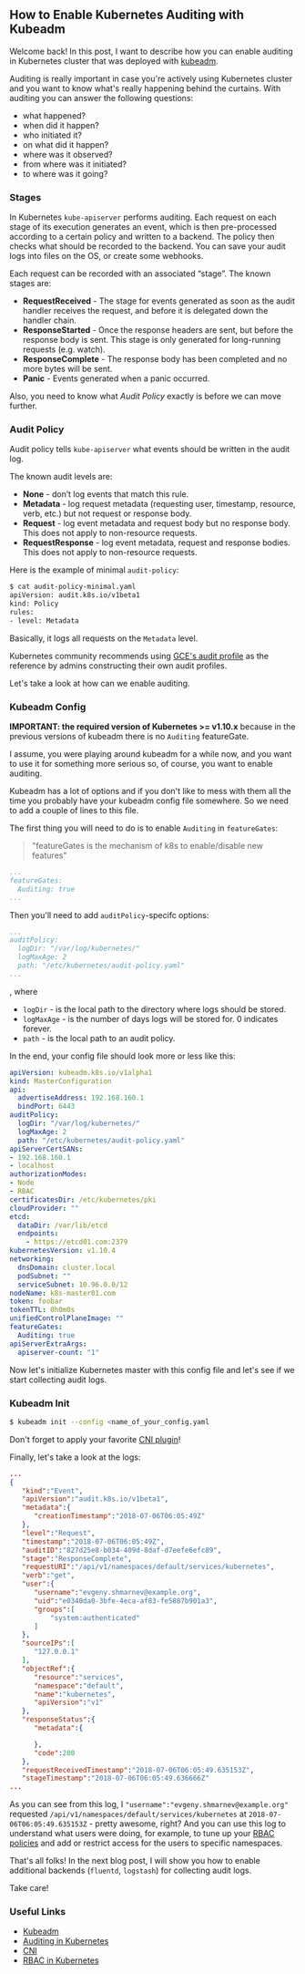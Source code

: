 ## How to Enable Kubernetes Auditing with Kubeadm 

Welcome back! In this post, I want to describe how you can enable auditing in Kubernetes cluster that was deployed with [kubeadm](https://kubernetes.io/docs/setup/independent/create-cluster-kubeadm/). 

Auditing is really important in case you're actively using Kubernetes cluster and you want to know what's really happening behind the curtains. 
With auditing you can answer the following questions:

- what happened?
- when did it happen?
- who initiated it?
- on what did it happen?
- where was it observed?
- from where was it initiated?
- to where was it going?

### Stages

In Kubernetes `kube-apiserver` performs auditing. Each request on each stage of its execution generates an event, which is then pre-processed according to a certain policy and written to a backend. The policy then checks what should be recorded to the backend. You can save your audit logs into files on the OS, or create some webhooks.

Each request can be recorded with an associated “stage”. The known stages are:

- **RequestReceived** - The stage for events generated as soon as the audit handler receives the request, and before it is delegated down the handler chain.
- **ResponseStarted** - Once the response headers are sent, but before the response body is sent. This stage is only generated for long-running requests (e.g. watch).
- **ResponseComplete** - The response body has been completed and no more bytes will be sent.
- **Panic** - Events generated when a panic occurred.  

Also, you need to know what *Audit Policy* exactly is before we can move further. 

### Audit Policy

Audit policy tells `kube-apiserver` what events should be written in the audit log.  

The known audit levels are:

- **None** - don’t log events that match this rule.
- **Metadata** - log request metadata (requesting user, timestamp, resource, verb, etc.) but not request or response body.
- **Request** - log event metadata and request body but no response body. This does not apply to non-resource requests.
- **RequestResponse** - log event metadata, request and response bodies. This does not apply to non-resource requests.

Here is the example of minimal `audit-policy`:

```bash
$ cat audit-policy-minimal.yaml
apiVersion: audit.k8s.io/v1beta1
kind: Policy
rules:
- level: Metadata
```

Basically, it logs all requests on the `Metadata` level. 
 
Kubernetes community recommends using [GCE's audit profile](https://github.com/kubernetes/kubernetes/blob/master/cluster/gce/gci/configure-helper.sh#L743) as the reference by admins constructing their own audit profiles.

Let's take a look at how can we enable auditing. 

### Kubeadm Config

**IMPORTANT: the required version of Kubernetes >= v1.10.x** because in the previous versions of kubeadm there is no `Auditing` featureGate. 

I assume, you were playing around kubeadm for a while now, and you want to use it for something more serious so, of course, you want to enable auditing. 

Kubeadm has a lot of options and if you don't like to mess with them all the time you probably have your kubeadm config file somewhere. So we need to add a couple of lines to this file.

The first thing you will need to do is to enable `Auditing` in `featureGates`:

> "featureGates is the mechanism of k8s to enable/disable new features"

```yaml
...
featureGates:
  Auditing: true
...
``` 

Then you'll need to add `auditPolicy`-specifc options:

```yaml
...
auditPolicy:
  logDir: "/var/log/kubernetes/"
  logMaxAge: 2
  path: "/etc/kubernetes/audit-policy.yaml"
...
``` 

, where

- `logDir` - is the local path to the directory where logs should be stored.
- `logMaxAge` - is the number of days logs will be stored for. 0 indicates forever.
- `path` - is the local path to an audit policy.

In the end, your config file should look more or less like this: 

```yaml
apiVersion: kubeadm.k8s.io/v1alpha1
kind: MasterConfiguration
api:
  advertiseAddress: 192.168.160.1
  bindPort: 6443
auditPolicy:
  logDir: "/var/log/kubernetes/"
  logMaxAge: 2
  path: "/etc/kubernetes/audit-policy.yaml"
apiServerCertSANs:
- 192.168.160.1
- localhost
authorizationModes:
- Node
- RBAC
certificatesDir: /etc/kubernetes/pki
cloudProvider: ""
etcd:
  dataDir: /var/lib/etcd
  endpoints:
    - https://etcd01.com:2379
kubernetesVersion: v1.10.4
networking:
  dnsDomain: cluster.local
  podSubnet: ""
  serviceSubnet: 10.96.0.0/12
nodeName: k8s-master01.com
token: foobar
tokenTTL: 0h0m0s
unifiedControlPlaneImage: ""
featureGates:
  Auditing: true
apiServerExtraArgs:
  apiserver-count: "1"
```

Now let's initialize Kubernetes master with this config file and let's see if we start collecting audit logs. 

### Kubeadm Init

```bash
$ kubeadm init --config <name_of_your_config.yaml
```
Don't forget to apply your favorite [CNI plugin](https://kubernetes.io/docs/concepts/extend-kubernetes/compute-storage-net/network-plugins/#cni)! 

Finally, let's take a look at the logs:

```json
...
{  
   "kind":"Event",
   "apiVersion":"audit.k8s.io/v1beta1",
   "metadata":{  
      "creationTimestamp":"2018-07-06T06:05:49Z"
   },
   "level":"Request",
   "timestamp":"2018-07-06T06:05:49Z",
   "auditID":"827d25e8-b034-409d-8daf-d7eefe6efc89",
   "stage":"ResponseComplete",
   "requestURI":"/api/v1/namespaces/default/services/kubernetes",
   "verb":"get",
   "user":{  
      "username":"evgeny.shmarnev@example.org",
      "uid":"e0340da0-3bfe-4eca-af83-fe5887b901a3",
      "groups":[  
          "system:authenticated"
      ]
   },
   "sourceIPs":[  
      "127.0.0.1"
   ],
   "objectRef":{  
      "resource":"services",
      "namespace":"default",
      "name":"kubernetes",
      "apiVersion":"v1"
   },
   "responseStatus":{  
      "metadata":{  

      },
      "code":200
   },
   "requestReceivedTimestamp":"2018-07-06T06:05:49.635153Z",
   "stageTimestamp":"2018-07-06T06:05:49.636666Z"
...
```

As you can see from this log, I `"username":"evgeny.shmarnev@example.org"` requested `/api/v1/namespaces/default/services/kubernetes` at `2018-07-06T06:05:49.635153Z` - pretty awesome, right? And you can use this log to understand what users were doing, for example, to tune up your [RBAC policies](https://kubernetes.io/docs/reference/access-authn-authz/rbac/) and add or restrict access for the users to specific namespaces. 

That's all folks! In the next blog post, I will show you how to enable additional backends (`fluentd`, `logstash`) for collecting audit logs. 

Take care!

### Useful Links

- [Kubeadm](https://kubernetes.io/docs/setup/independent/create-cluster-kubeadm/)
- [Auditing in Kubernetes](https://kubernetes.io/docs/tasks/debug-application-cluster/audit/)
- [CNI](https://kubernetes.io/docs/concepts/extend-kubernetes/compute-storage-net/network-plugins/#cni)
- [RBAC in Kubernetes](https://kubernetes.io/docs/reference/access-authn-authz/rbac/)

